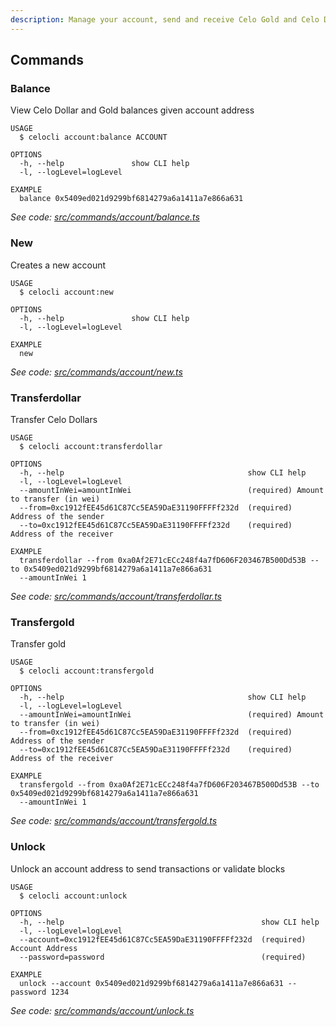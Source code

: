 ```yaml
---
description: Manage your account, send and receive Celo Gold and Celo Dollars
---
```


## Commands

### Balance

View Celo Dollar and Gold balances given account address

```
USAGE
  $ celocli account:balance ACCOUNT

OPTIONS
  -h, --help               show CLI help
  -l, --logLevel=logLevel

EXAMPLE
  balance 0x5409ed021d9299bf6814279a6a1411a7e866a631
```

_See code: [src/commands/account/balance.ts](https://github.com/celo-org/celo-monorepo/tree/master/packages/cli/src/commands/account/balance.ts)_

### New

Creates a new account

```
USAGE
  $ celocli account:new

OPTIONS
  -h, --help               show CLI help
  -l, --logLevel=logLevel

EXAMPLE
  new
```

_See code: [src/commands/account/new.ts](https://github.com/celo-org/celo-monorepo/tree/master/packages/cli/src/commands/account/new.ts)_

### Transferdollar

Transfer Celo Dollars

```
USAGE
  $ celocli account:transferdollar

OPTIONS
  -h, --help                                         show CLI help
  -l, --logLevel=logLevel
  --amountInWei=amountInWei                          (required) Amount to transfer (in wei)
  --from=0xc1912fEE45d61C87Cc5EA59DaE31190FFFFf232d  (required) Address of the sender
  --to=0xc1912fEE45d61C87Cc5EA59DaE31190FFFFf232d    (required) Address of the receiver

EXAMPLE
  transferdollar --from 0xa0Af2E71cECc248f4a7fD606F203467B500Dd53B --to 0x5409ed021d9299bf6814279a6a1411a7e866a631
  --amountInWei 1
```

_See code: [src/commands/account/transferdollar.ts](https://github.com/celo-org/celo-monorepo/tree/master/packages/cli/src/commands/account/transferdollar.ts)_

### Transfergold

Transfer gold

```
USAGE
  $ celocli account:transfergold

OPTIONS
  -h, --help                                         show CLI help
  -l, --logLevel=logLevel
  --amountInWei=amountInWei                          (required) Amount to transfer (in wei)
  --from=0xc1912fEE45d61C87Cc5EA59DaE31190FFFFf232d  (required) Address of the sender
  --to=0xc1912fEE45d61C87Cc5EA59DaE31190FFFFf232d    (required) Address of the receiver

EXAMPLE
  transfergold --from 0xa0Af2E71cECc248f4a7fD606F203467B500Dd53B --to 0x5409ed021d9299bf6814279a6a1411a7e866a631
  --amountInWei 1
```

_See code: [src/commands/account/transfergold.ts](https://github.com/celo-org/celo-monorepo/tree/master/packages/cli/src/commands/account/transfergold.ts)_

### Unlock

Unlock an account address to send transactions or validate blocks

```
USAGE
  $ celocli account:unlock

OPTIONS
  -h, --help                                            show CLI help
  -l, --logLevel=logLevel
  --account=0xc1912fEE45d61C87Cc5EA59DaE31190FFFFf232d  (required) Account Address
  --password=password                                   (required)

EXAMPLE
  unlock --account 0x5409ed021d9299bf6814279a6a1411a7e866a631 --password 1234
```

_See code: [src/commands/account/unlock.ts](https://github.com/celo-org/celo-monorepo/tree/master/packages/cli/src/commands/account/unlock.ts)_
